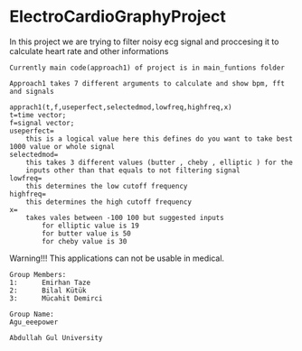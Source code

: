 # ElectroCardioGraphyProject
In this project we are trying to filter noisy ecg signal 
and proccesing it to calculate heart rate and other informations

    Currently main code(approach1) of project is in main_funtions folder 
    
    Approach1 takes 7 different arguments to calculate and show bpm, fft and signals
    
    apprach1(t,f,useperfect,selectedmod,lowfreq,highfreq,x)
    t=time vector;
    f=signal vector;
    useperfect= 
        this is a logical value here this defines do you want to take best 1000 value or whole signal
    selectedmod=
        this takes 3 different values (butter , cheby , elliptic ) for the 
        inputs other than that equals to not filtering signal
    lowfreq=
        this determines the low cutoff frequency
    highfreq=
        this determines the high cutoff frequency
    x=
        takes vales between -100 100 but suggested inputs
            for elliptic value is 19
            for butter value is 50
            for cheby value is 30

Warning!!! This applications can not be usable in medical.

    Group Members:
    1:      Emirhan Taze
    2:      Bilal Kütük
    3:      Mücahit Demirci

    Group Name:
    Agu_eeepower

    Abdullah Gul University
